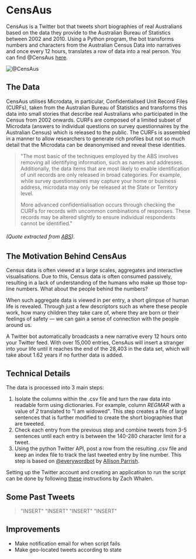 # CensAus
CensAus is a Twitter bot that tweets short biographies of real Australians based on the data they provide to the Australian Bureau of Statistics between 2002 and 2010. Using a Python program, the bot transforms numbers and characters from the Australian Census Data into narratives and once every 12 hours, translates a row of data into a real person. You can find @CensAus <a href="https://twitter.com/CensAus" target="_blank">here</a>.

![@CensAus](IMAGE)

## The Data
CensAus utilises Microdata, in particular, Confidentialised Unit Record Files (CURFs), taken from the Australian Bureau of Statistics and transforms this data into small stories that describe real Australians who participated in the Census from 2002 onwards. CURFs are composed of a limited subset of Microdata (answers to individual questions on survey questionnaires by the Australian Census) which is released to the public. The CURFs is assembled in a manner to allow researchers to generate rich profiles but not so much detail that the Microdata can be deanonymised and reveal these identities. 

> "The most basic of the techniques employed by the ABS involves removing all identifying information, such as names and addresses. Additionally, the data items that are most likely to enable identification of unit records are only released in broad categories. For example, while survey questionnaires may capture your home or business address, microdata may only be released at the State or Territory level.
> 
> More advanced confidentialisation occurs through checking the CURFs for records with uncommon combinations of responses. These records may be altered slightly to ensure individual respondents cannot be identified."

###### (Quote extracted from <a href="https://www.abs.gov.au/websitedbs/D3310114.nsf/home/CURF:+What+is+CURF+Microdata" target="_blank">ABS</a>).


## The Motivation Behind CensAus
Census data is often viewed at a large scales, aggregates and interactive visualisations. Due to this, Census data is often consumed passively, resulting in a lack of understanding of the humans who make up those top-line numbers. What about the people behind the numbers? 

When such aggregate data is viewed in per entry, a short glimpse of human life is revealed. Through just a few descriptors such as where these people work, how many children they take care of, where they are born or their feelings of safety — we can gain a sense of connection with the people around us. 

A Twitter bot automatically broadcasts a new narrative every 12 hours onto your Twitter feed. With over 15,000 entries, CensAus will insert a stranger into your life until it reaches the end of the 28,403 in the data set, which will take about 1.62 years if no further data is added.

## Technical Details
The data is processed into 3 main steps:
1. Isolate the columns within the .csv file and turn the raw data into readable form using dictionaries. For example, column *REGMAR* with a value of *2* translated to "I am widowed". This step creates a file of large sentences that is further modified to create the short biographies that are tweeted.
2. Check each entry from the previous step and combine tweets from 3-5 sentences until each entry is between the 140-280 character limit for a tweet.
3. Using the python Twitter API, post a row from the resulting .csv file and keep an index file to track the last tweeted entry by line number. This step is based on <a href="https://twitter.com/everyword" target="_blank">@everywordbot</a> by <a href="http://www.decontextualize.com/" target="_blank">Allison Parrish</a>.

Setting up the Twitter account and creating an application to run the script can be done by following <a href="http://www.zachwhalen.net/posts/how-to-make-a-twitter-bot-with-google-spreadsheets-version-04/" target="_blank">these</a> instructions by Zach Whalen.

## Some Past Tweets
> "INSERT"
> "INSERT"
> "INSERT"
> "INSERT"

## Improvements
  - Make notification email for when script fails
  - Make geo-located tweets according to state
